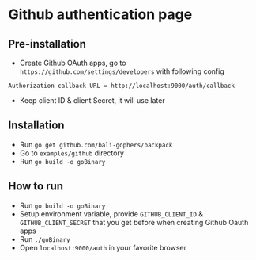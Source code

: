 # Github authentication page

## Pre-installation
- Create Github OAuth apps, go to `https://github.com/settings/developers` with following config
```
Authorization callback URL = http://localhost:9000/auth/callback

```
- Keep client ID & client Secret, it will use later

## Installation
- Run `go get github.com/bali-gophers/backpack`
- Go to `examples/github` directory
- Run `go build -o goBinary`

## How to run
- Run `go build -o goBinary`
- Setup environment variable, provide `GITHUB_CLIENT_ID` & `GITHUB_CLIENT_SECRET` that you get before when creating Github Oauth apps
- Run `./goBinary`
- Open `localhost:9000/auth` in your favorite browser
